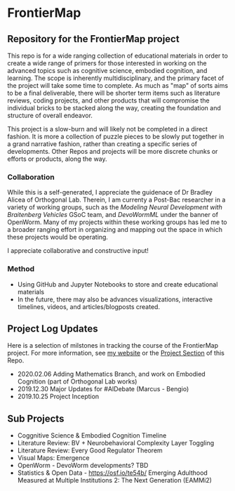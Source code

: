 # FrontierMap


## Repository for the FrontierMap project  

This repo is for a wide ranging collection of educational materials in order to create a wide range of primers for those interested in working on the advanced topics such as cognitive science, embodied cognition, and learning. The scope is inherently multidisciplinary, and the primary facet of the project will take some time to complete. As much as "map" of sorts aims to be a final deliverable, there will be shorter term items such as literature reviews, coding projects, and other products that will compromise the individual bricks to be stacked along the way, creating the foundation and structure of overall endeavor. 

This project is a slow-burn and will likely not be completed in a direct fashion. It is more a collection of puzzle pieces to be slowly put together in a grand narrative fashion, rather than creating a specific series of developments. Other Repos and projects will be more discrete chunks or efforts or products, along the way. 

### Collaboration
While this is a self-generated, I appreciate the guidenace of Dr Bradley Alicea of Orthogonal Lab. Therein, I am currenty a Post-Bac researcher in a variety of working groups, such as the *Modeling Neural Development with Braitenberg Vehicles* GSoC team, and *DevoWormML* under the banner of OpenWorm. Many of my projects within these working groups has led me to a broader ranging effort in organizing and mapping out the space in which these projects would be operating.

I appreciate collaborative and constructive input!

### Method
- Using GitHub and Jupyter Notebooks to store and create educational materials
- In the future, there may also be advances visualizations, interactive timelines, videos, and articles/blogposts created.



## Project Log Updates
Here is a selection of milstones in tracking the course of the FrontierMap project. For more information, see [my website](https://sites.google.com/view/jesparent) or the [Project Section](https://github.com/jesparent/FrontierMap/projects) of this Repo. 

- 2020.02.06 Adding Mathematics Branch, and work on Embodied Cognition (part of Orthogonal Lab works)
- 2019.12.30 Major Updates for #AIDebate (Marcus - Bengio)
- 2019.10.25 Project Inception


## Sub Projects
- Coggnitive Science & Embodied Cognition Timeline
- Literature Review: BV + Neurobehavioral Complexity Layer Toggling
- Literature Review: Every Good Regulator Theorem
- Visual Maps: Emergence 
- OpenWorm - DevoWorm developments? TBD
- Statistics & Open Data - https://osf.io/te54b/ Emerging Adulthood Measured at Multiple Institutions 2: The Next Generation (EAMMi2)
